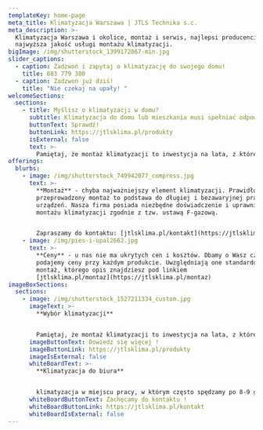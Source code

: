 ```yaml
---
templateKey: home-page
meta_title: Klimatyzacja Warszawa | JTLS Technika s.c.
meta_description: >-
  Klimatyzacja Warszawa i okolice, montaż i serwis, najlepsi producenci,
  najwyższa jakość usługi montażu klimatyzacji.
bigImage: /img/shutterstock_1399172867-min.jpg
slider_captions:
  - caption: Zadzwoń i zapytaj o klimatyzację do swojego domu!
    title: 883 779 380
  - caption: Zadzwoń już dziś!
    title: "Nie czekaj na upały! "
welcomeSections:
  sections:
    - title: Myślisz o klimatyzacji w domu?
      subtitle: Klimatyzacja do domu lub mieszkania musi spełniać odpowiednie wymagania, takie jak wydajność, cicha praca jednostki wewnętrznej i zewnętrznej, energooszczędność, komfort, wysoka jakość powietrza i fajny wygląd. Dla każdego użytkownika inne aspekty są najważniejsze, dlatego każde zlecenie traktujemy indywidualnie.
      buttonText: Sprawdź!
      buttonLink: https://jtlsklima.pl/produkty
      isExternal: false
      text: >-
        Pamiętaj, że montaż klimatyzacji to inwestycja na lata, z której korzystasz Ty i Twoi bliscy. Przy podejmowaniu decyzji o odpowiedniej jednostce, kieruj się komfortem i funkcjonalnością. Pamiętaj, że przy wyborze odpowiedniego rozwiązania możesz liczyć na naszą pomoc. Doradztwo, oględziny lokalu i dobór urządzenia jest gratis! Sprawdź jakie urządzenia oferujemy z montażem!
offerings:
  blurbs:
    - image: /img/shutterstock_749942077_compress.jpg
      text: >-
        **Montaż** - chyba najważniejszy element klimatyzacji. Prawidłowo
        przeprowadzony montaż to podstawa do długiej i bezawaryjnej pracy
        urządzeń. Nasza firma posiada niezbędne doświadczenie i uprawnienia do
        montażu klimatyzacji zgodnie z tzw. ustawą F-gazową.


        Zapraszamy do kontaktu: [jtlsklima.pl/kontakt](https://jtlsklima.pl/kontakt)
    - image: /img/pies-i-upal2662.jpg
      text: >-
        **Ceny** - u nas nie ma ukrytych cen i kosztów. Dbamy o Wasz czas, dlatego
        podajemy ceny przy każdym produkcie. Uwzględniają one standardowy
        montaż, którego opis znajdziesz pod linkiem
        [jtlsklima.pl/montaz](https://jtlsklima.pl/montaz)
imageBoxSections:
  sections:
    - image: /img/shutterstock_1527211334_custom.jpg
      imageText: >-
        **Wybór klimatyzacji**


        Pamiętaj, że montaż klimatyzacji to inwestycja na lata, z której korzystasz Ty i Twoi bliscy. Przy podejmowaniu decyzji o odpowiedniej jednostce, kieruj się komfortem i funkcjonalnością.
      imageButtonText: Dowiedz się więcej !
      imageButtonLink: https://jtlsklima.pl/produkty
      imageIsExternal: false
      whiteBoardText: >-
        **Klimatyzacja do biura**


        klimatyzacja w miejscu pracy, w którym często spędzamy po 8-9 godzin w ciągu dnia, jest elementem niezbędnym do efektywnej pracy. Nie pozwól by upał utrudniał Tobie i Twoim pracownikom w podejmowaniu kluczowych decyzji.
      whiteBoardButtonText: Zachęcamy do kontaktu !
      whiteBoardButtonLink: https://jtlsklima.pl/kontakt
      whiteBoardIsExternal: false
---
```

